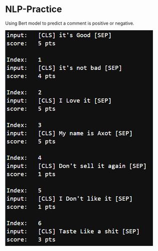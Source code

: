 # NLP-Practice
Using Bert model to predict a comment is positive or negative.

![](https://github.com/AxotZero/NLP-Practice/blob/master/image.PNG)
